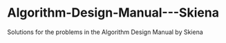 # Algorithm-Design-Manual---Skiena
Solutions for the problems in the Algorithm Design Manual by Skiena
